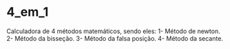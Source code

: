 # 4_em_1
Calculadora de 4 métodos matemáticos, sendo eles: 
1- Método de newton.
2- Método da bisseção.
3- Método da falsa posição.
4- Método da secante.
